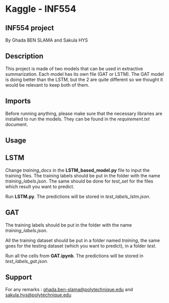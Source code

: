 # Kaggle - INF554

## INF554 project

By Ghada BEN SLAMA and Sakula HYS

## Description

This project is made of two models that can be used in extractive summarization. Each model has its own file (GAT or LSTM). The GAT model is doing better than the LSTM, but the 2 are quite different so we thought it would be relevant to keep both of them.

## Imports

Before running anything, please make sure that the necessary libraries are installed to run the models. They can be found in the *requirement.txt* document.

## Usage

## LSTM

Change *training_docs* in the **LSTM_based_model.py** file to input the training files. The training labels should be put in the folder with the name *training_labels.json*.
The same should be done for *test_set* for the files which result you want to predict.

Run **LSTM.py**.
The predictions will be stored in *test_labels_lstm.json*.

## GAT

The training labels should be put in the folder with the name *training_labels.json*.

All the training dataset should be put in a folder named *training*, the same goes for the testing dataset (which you want to predict), in a folder *test*.

Run all the cells from **GAT.ipynb**.
The predictions will be stored in *test_labels_gat.json*.

## Support

For any remarks : <ghada.ben-slama@polytechnique.edu> and <sakula.hys@polytechnique.edu>
